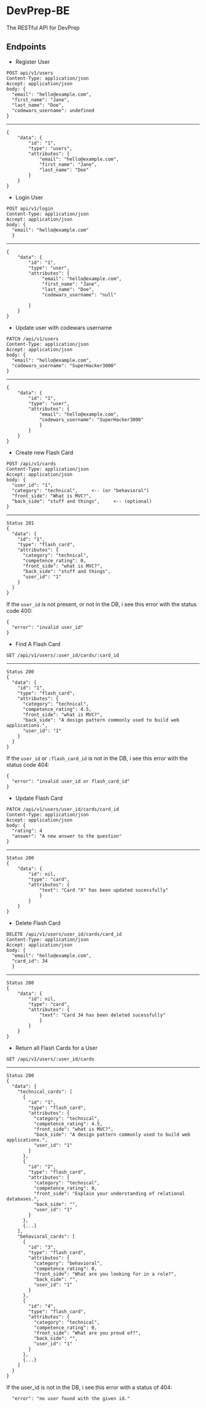 # DevPrep-BE
The RESTful API for DevPrep



## Endpoints

- Register User
```shell
POST api/v1/users
Content-Type: application/json
Accept: application/json
body: {
  "email": "hello@example.com",
  "first_name": "Jane",
  "last_name": "Doe",
  "codewars_username": undefined
}
```
---
```
{
    "data": {
        "id": "1",
        "type": "users",
        "attributes": {
            "email": "hello@example.com",
            "first_name": "Jane",
            "last_name": "Doe"
        }
    }
}
```

- Login User
```shell
POST api/v1/login
Content-Type: application/json
Accept: application/json
body: {
  "email": "hello@example.com"
  }
```
---
```
{
    "data": {
        "id": "1",
        "type": "user",
        "attributes": {
             "email": "hello@example.com",
             "first_name": "Jane",
             "last_name": "Doe",
             "codewars_username": "null"
            
        }
    }
}
```

- Update user with codewars username
```shell
PATCH /api/v1/users
Content-Type: application/json
Accept: application/json
body: {
  "email": "hello@example.com",
  "codewars_username": "SuperHacker3000"
}
```
---
```
{
    "data": {
        "id": "1",
        "type": "user",
        "attributes": {
            "email": "hello@example.com",
            "codewars_username": "SuperHacker3000"
            }
        }
    }
}
```

- Create new Flash Card
```shell
POST /api/v1/cards
Content-Type: application/json
Accept: application/json
body: {
  "user_id": "1",
  "category": "technical",     <-- (or "behavioral")
  "front_side": "What is MVC?",
  "back_side": "stuff and things",     <-- (optional)
}
```
---
```
Status 201
{
  "data": {
    "id": "1",
    "type": "flash_card",
    "attributes": {
      "category": "technical",
      "competence_rating": 0,
      "front_side": "what is MVC?",
      "back_side": "stuff and things",
      "user_id": "1"
    }
  }
}
```


If the `user_id` is not present, or not in the DB, i see this error with the status code 400:
```
{
  "error": "invalid user_id"
}
```


- Find A Flash Card
```shell
GET /api/v1/users/:user_id/cards/:card_id
```
---
```
Status 200
{
  "data": {
    "id": "1",
    "type": "flash_card",
    "attributes": {
      "category": "technical",
      "competence_rating": 4.5,
      "front_side": "what is MVC?",
      "back_side": "A design pattern commonly used to build web applications.",
      "user_id": "1"
    }
  }
}
```

If the `user_id` or `:flash_card_id` is not in the DB, i see this error with the status code 404:
```
{
  "error": "invalid user_id or flash_card_id"
}
```

- Update Flash Card
```shell
PATCH /api/v1/users/user_id/cards/card_id
Content-Type: application/json
Accept: application/json
body: { 
  "rating": 4
  "answer": "A new answer to the question"
}
```
---
```
Status 200
{
    "data": {
        "id": nil,
        "type": "card",
        "attributes": {
            "text": "Card "X" has been updated sucessfully"
            }
        }
    }
}
```
- Delete Flash Card
```shell
DELETE /api/v1/users/user_id/cards/card_id
Content-Type: application/json
Accept: application/json
body: {
  "email": "hello@example.com",
  "card_id": 34
  }

```
---
```
Status 200
{
    "data": {
        "id": nil,
        "type": "card",
        "attributes": {
            "text": "Card 34 has been deleted sucessfully"
            }
        }
    }
}
```
- Return all Flash Cards for a User
```shell
GET /api/v1/users/:user_id/cards

```
---
```
Status 200
{
  "data": {
    "technical_cards": [
      {
        "id": "1",
        "type": "flash_card",
        "attributes": {
          "category": "technical",
          "competence_rating": 4.5,
          "front_side": "what is MVC?",
          "back_side": "A design pattern commonly used to build web applications.",
          "user_id": "1"
        }
      },
      {
        "id": "2",
        "type": "flash_card",
        "attributes": {
          "category": "technical",
          "competence_rating": 0,
          "front_side": "Explain your understanding of relational databases.",
          "back_side": "",
          "user_id": "1"
        }
      },
      {...}
    ],
    "behavioral_cards": [
      {
        "id": "3",
        "type": "flash_card",
        "attributes": {
          "category": "behavioral",
          "competence_rating": 0,
          "front_side": "What are you looking for in a role?",
          "back_side": "",
          "user_id": "1"
        }
      },
      {
        "id": "4",
        "type": "flash_card",
        "attributes": {
          "category": "technical",
          "competence_rating": 0,
          "front_side": "What are you proud of?",
          "back_side": "",
          "user_id": "1"
        }
      },
      {...}
    ]
  }
}
```

If the user_id is not in the DB, i see this error with a status of 404:
```
  "error": "no user found with the given id."
```
